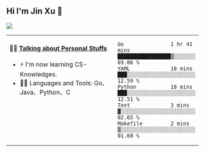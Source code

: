 
## Hi I'm Jin Xu 👋
![](https://komarev.com/ghpvc/?username=jiayouxujin&color=brightgreen&label=PROFILE+VIEWS)



<table align="center">
<tr>
<td valign="top" width="60%">

#### 🏋️‍♀️ <a href="https://github.com/jiayouxujin" target="_blank">Talking about Personal Stuffs</a>
<!-- recent_releases starts -->

- ⚡  I'm now learning CS-Knowledges.  
- 🏊‍♂️ Languages and Tools: Go、Java、Python、C
<!-- recent_releases ends -->
</td>
<td>
 
<!--START_SECTION:waka-->

```text
Go               1 hr 41 mins    █████████████████▒░░░░░░░   69.06 %
YAML             18 mins         ███░░░░░░░░░░░░░░░░░░░░░░   12.59 %
Python           18 mins         ███░░░░░░░░░░░░░░░░░░░░░░   12.51 %
Text             3 mins          ▓░░░░░░░░░░░░░░░░░░░░░░░░   02.65 %
Makefile         2 mins          ▒░░░░░░░░░░░░░░░░░░░░░░░░   01.68 %
```

<!--END_SECTION:waka-->
 
</td>
</tr>
</table>






